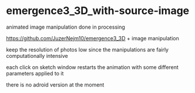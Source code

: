 # emergence3_3D_with-source-image
animated image manipulation done in processing

https://github.com/JuzerNejm10/emergence3_3D + image manipulation

keep the resolution of photos low since the manipulations are fairly computationally intensive

each click on sketch window restarts the animation with some different parameters applied to it

there is no adroid version at the moment

  

  
